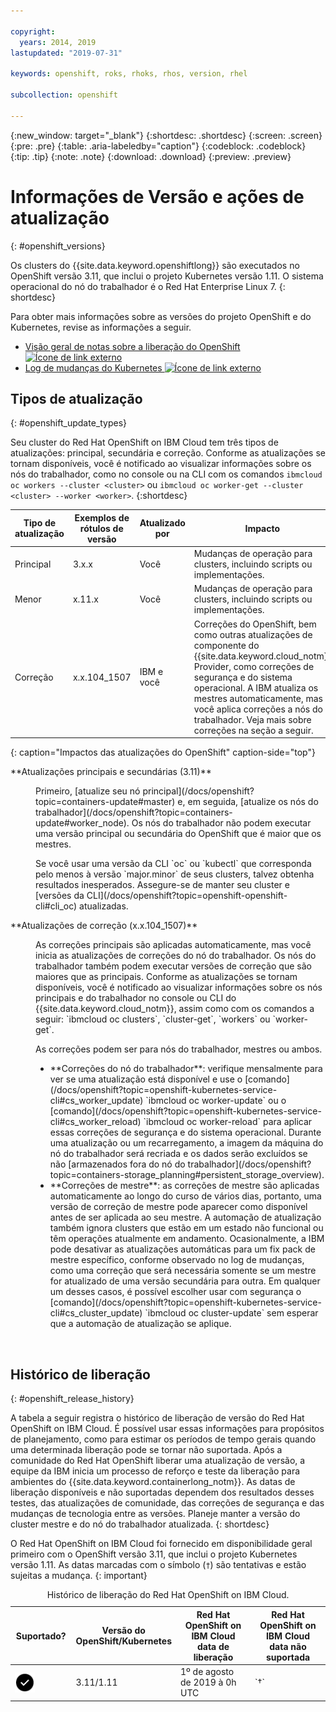 ```yaml
---

copyright:
  years: 2014, 2019
lastupdated: "2019-07-31"

keywords: openshift, roks, rhoks, rhos, version, rhel

subcollection: openshift

---
```


{:new_window: target="_blank"}
{:shortdesc: .shortdesc}
{:screen: .screen}
{:pre: .pre}
{:table: .aria-labeledby="caption"}
{:codeblock: .codeblock}
{:tip: .tip}
{:note: .note}
{:download: .download}
{:preview: .preview}

# Informações de Versão e ações de atualização
{: #openshift_versions}

Os clusters do {{site.data.keyword.openshiftlong}} são executados no OpenShift versão 3.11, que inclui o projeto Kubernetes versão 1.11. O sistema operacional do nó do trabalhador é o Red Hat Enterprise Linux 7.
{: shortdesc}

Para obter mais informações sobre as versões do projeto OpenShift e do Kubernetes, revise as informações a seguir.
* [Visão geral de notas sobre a liberação do OpenShift ![Ícone de link externo](../icons/launch-glyph.svg "Ícone de link externo")](https://docs.openshift.com/container-platform/3.11/release_notes/index.html)
* [Log de mudanças do Kubernetes ![Ícone de link externo](../icons/launch-glyph.svg "Ícone de link externo")](https://github.com/kubernetes/kubernetes/blob/master/CHANGELOG.md)

## Tipos de atualização
{: #openshift_update_types}

Seu cluster do Red Hat OpenShift on IBM Cloud tem três tipos de atualizações: principal, secundária e correção. Conforme as atualizações se tornam disponíveis, você é notificado ao visualizar informações sobre os nós do trabalhador, como no console ou na CLI com os comandos `ibmcloud oc workers --cluster <cluster>` ou `ibmcloud oc worker-get --cluster <cluster> --worker <worker>`.
{:shortdesc}

|Tipo de atualização|Exemplos de rótulos de versão|Atualizado por|Impacto
|-----|-----|-----|-----|
|Principal|3.x.x|Você|Mudanças de operação para clusters, incluindo scripts ou implementações.|
|Menor|x.11.x|Você|Mudanças de operação para clusters, incluindo scripts ou implementações.|
|Correção|x.x.104_1507|IBM e você|Correções do OpenShift, bem como outras atualizações de componente do {{site.data.keyword.cloud_notm}} Provider, como correções de segurança e do sistema operacional. A IBM atualiza os mestres automaticamente, mas você aplica correções a nós do trabalhador. Veja mais sobre correções na seção a seguir.|
{: caption="Impactos das atualizações do OpenShift" caption-side="top"}

<dl>
  <dt>**Atualizações principais e secundárias (3.11)**</dt>
  <dd><p>Primeiro, [atualize seu nó principal](/docs/openshift?topic=containers-update#master) e, em seguida, [atualize os nós do trabalhador](/docs/openshift?topic=containers-update#worker_node). Os nós do trabalhador não podem executar uma versão principal ou secundária do OpenShift que é maior que os mestres.</p><p class="note">Se você usar uma versão da CLI `oc` ou `kubectl` que corresponda pelo menos à versão `major.minor` de seus clusters, talvez obtenha resultados inesperados. Assegure-se de manter seu cluster e [versões da CLI](/docs/openshift?topic=openshift-openshift-cli#cli_oc) atualizadas.</p></dd>
  <dt>**Atualizações de correção (x.x.104_1507)**</dt>
  <dd><p>As correções principais são aplicadas automaticamente, mas você inicia as atualizações de correções do nó do trabalhador. Os nós do trabalhador também podem executar versões de correção que são maiores que as principais. Conforme as atualizações se tornam disponíveis, você é notificado ao visualizar informações sobre os nós principais e do trabalhador no console ou CLI do {{site.data.keyword.cloud_notm}}, assim como com os comandos a seguir: `ibmcloud oc clusters`, `cluster-get`, `workers` ou `worker-get`.</p>
  <p>As correções podem ser para nós do trabalhador, mestres ou ambos.</p>
  <ul><li>**Correções do nó do trabalhador**: verifique mensalmente para ver se uma atualização está disponível e use o [comando](/docs/openshift?topic=openshift-kubernetes-service-cli#cs_worker_update) `ibmcloud oc worker-update` ou o [comando](/docs/openshift?topic=openshift-kubernetes-service-cli#cs_worker_reload) `ibmcloud oc worker-reload` para aplicar essas correções de segurança e do sistema operacional. Durante uma atualização ou um recarregamento, a imagem da máquina do nó do trabalhador será recriada e os dados serão excluídos se não [armazenados fora do nó do trabalhador](/docs/openshift?topic=containers-storage_planning#persistent_storage_overview).</li>
  <li>**Correções de mestre**: as correções de mestre são aplicadas automaticamente ao longo do curso de vários dias, portanto, uma versão de correção de mestre pode aparecer como disponível antes de ser aplicada ao seu mestre. A automação de atualização também ignora clusters que estão em um estado não funcional ou têm operações atualmente em andamento. Ocasionalmente, a IBM pode desativar as atualizações automáticas para um fix pack de mestre específico, conforme observado no log de mudanças, como uma correção que será necessária somente se um mestre for atualizado de uma versão secundária para outra. Em qualquer um desses casos, é possível escolher usar com segurança o [comando](/docs/openshift?topic=openshift-kubernetes-service-cli#cs_cluster_update) `ibmcloud oc cluster-update` sem esperar que a automação de atualização se aplique.</li></ul></dd>
</dl>

<br />


## Histórico de liberação
{: #openshift_release_history}

A tabela a seguir registra o histórico de liberação de versão do Red Hat OpenShift on IBM Cloud. É possível usar essas informações para propósitos de planejamento, como para estimar os períodos de tempo gerais quando uma determinada liberação pode se tornar não suportada. Após a comunidade do Red Hat OpenShift liberar uma atualização de versão, a equipe da IBM inicia um processo de reforço e teste da liberação para ambientes do {{site.data.keyword.containerlong_notm}}. As datas de liberação disponíveis e não suportadas dependem dos resultados desses testes, das atualizações de comunidade, das correções de segurança e das mudanças de tecnologia entre as versões. Planeje manter a versão do cluster mestre e do nó do trabalhador atualizada.
{: shortdesc}

O Red Hat OpenShift on IBM Cloud foi fornecido em disponibilidade geral primeiro com o OpenShift versão 3.11, que inclui o projeto Kubernetes versão 1.11. As datas marcadas com o símbolo (`†`) são tentativas e estão sujeitas a mudança.
{: important}

<table summary="Esta tabela mostra o histórico de liberação para o Red Hat OpenShift on IBM Cloud.">
<caption>Histórico de liberação do Red Hat OpenShift on IBM Cloud.</caption>
<col width="20%" align="center">
<col width="20%">
<col width="30%">
<col width="30%">
<thead>
<tr>
<th>Suportado?</th>
<th>Versão do OpenShift/Kubernetes</th>
<th>Red Hat OpenShift on IBM Cloud<br>data de liberação</th>
<th>Red Hat OpenShift on IBM Cloud<br>data não suportada</th>
</tr>
</thead>
<tbody>
<tr>
  <td><img src="images/checkmark-filled.png" align="left" width="32" style="width:32px;" alt="This version is supported."/></td>
  <td>3.11/1.11</td>
  <td>1º de agosto de 2019 à 0h UTC</td>
  <td>`†`</td>
</tr>
</tbody>
</table>
